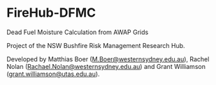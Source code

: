 # FireHub-DFMC
Dead Fuel Moisture Calculation from AWAP Grids

Project of the NSW Bushfire Risk Management Research Hub.

Developed by Matthias Boer (M.Boer@westernsydney.edu.au), Rachel Nolan (Rachael.Nolan@westernsydney.edu.au) and Grant Williamson (grant.williamson@utas.edu.au).
